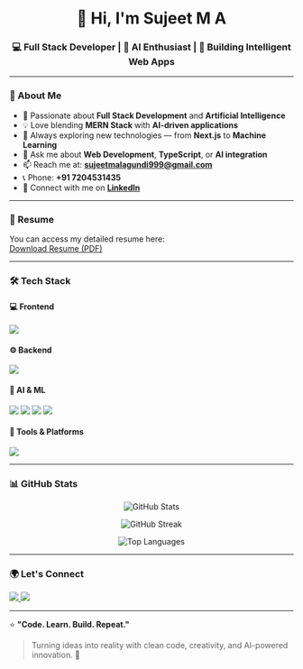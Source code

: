 <h1 align="center">👋 Hi, I'm Sujeet M A</h1>
<h3 align="center">💻 Full Stack Developer | 🤖 AI Enthusiast | 🚀 Building Intelligent Web Apps</h3>

---

### 🌟 About Me  
- 🚀 Passionate about **Full Stack Development** and **Artificial Intelligence**  
- 💡 Love blending **MERN Stack** with **AI-driven applications**  
- 🎯 Always exploring new technologies — from **Next.js** to **Machine Learning**  
- 💬 Ask me about **Web Development**, **TypeScript**, or **AI integration**  
- 📫 Reach me at: **sujeetmalagundi999@gmail.com**  
- 📞 Phone: **+91 7204531435**  
- 🔗 Connect with me on [**LinkedIn**](https://www.linkedin.com/in/sujeet-m-a-39a86b2b9/)  

---

### 📄 Resume
You can access my detailed resume here:  
[Download Resume (PDF)](https://drive.google.com/file/d/1GdGq0JJ4P1JOndMIC1bIXEJwXyEjEDbr/view?usp=drivesdk)

---

### 🛠️ Tech Stack  

#### 💻 Frontend  
<p align="left">
  <img src="https://skillicons.dev/icons?i=html,css,js,react,next,ts,tailwind" />
</p>

#### ⚙️ Backend  
<p align="left">
  <img src="https://skillicons.dev/icons?i=nodejs,express,mongodb" />
</p>

#### 🧠 AI & ML  
<p align="left">
  <img src="https://skillicons.dev/icons?i=python" />  
  <img src="https://img.shields.io/badge/Machine%20Learning-102230?style=flat&logo=tensorflow&logoColor=white" />
  <img src="https://img.shields.io/badge/Deep%20Learning-102230?style=flat&logo=pytorch&logoColor=white" />
  <img src="https://img.shields.io/badge/OpenAI-412991?style=flat&logo=openai&logoColor=white" />
</p>

#### 🧰 Tools & Platforms  
<p align="left">
  <img src="https://skillicons.dev/icons?i=git,github,vscode,postman" />
</p>

---

### 📊 GitHub Stats  

<p align="center">
  <img src="https://github-readme-stats.vercel.app/api?username=sujeets2330&show_icons=true&theme=radical" alt="GitHub Stats" />
</p>

<p align="center">
  <img src="https://github-readme-streak-stats.herokuapp.com/?user=sujeets2330&theme=radical "alt="GitHub Streak" />
</p>

<p align="center">
  <img src="https://github-readme-stats.vercel.app/api/top-langs/?username=sujeets2330&layout=compact&theme=radical" alt="Top Languages" />
</p>

---

### 🌍 Let's Connect
<p align="left">
  <a href="https://www.linkedin.com/in/sujeet-m-a-39a86b2b9/" target="_blank">
    <img src="https://img.shields.io/badge/LinkedIn-blue?style=for-the-badge&logo=linkedin&logoColor=white" />
  </a>
  <a href="mailto:sujeetmalagundi999@gmail.com">
    <img src="https://img.shields.io/badge/Email-red?style=for-the-badge&logo=gmail&logoColor=white" />
  </a>
</p>

---

⭐ **"Code. Learn. Build. Repeat."**  
> Turning ideas into reality with clean code, creativity, and AI-powered innovation. 🚀
